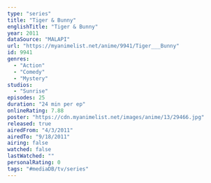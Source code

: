 ```yaml
---
type: "series"
title: "Tiger & Bunny"
englishTitle: "Tiger & Bunny"
year: 2011
dataSource: "MALAPI"
url: "https://myanimelist.net/anime/9941/Tiger___Bunny"
id: 9941
genres: 
  - "Action"
  - "Comedy"
  - "Mystery"
studios: 
  - "Sunrise"
episodes: 25
duration: "24 min per ep"
onlineRating: 7.88
poster: "https://cdn.myanimelist.net/images/anime/13/29466.jpg"
released: true
airedFrom: "4/3/2011"
airedTo: "9/18/2011"
airing: false
watched: false
lastWatched: ""
personalRating: 0
tags: "#mediaDB/tv/series"
---
```

